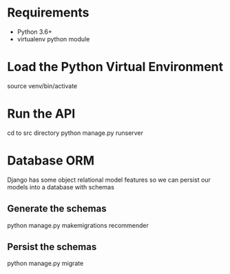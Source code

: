# Requirements
*  Python 3.6+
*  virtualenv python module

# Load the Python Virtual Environment
source venv/bin/activate

# Run the API
cd to src directory
python manage.py runserver

# Database ORM
Django has some object relational model features so we can persist our models into a database with schemas

## Generate the schemas
python manage.py makemigrations recommender

## Persist the schemas
python manage.py migrate
